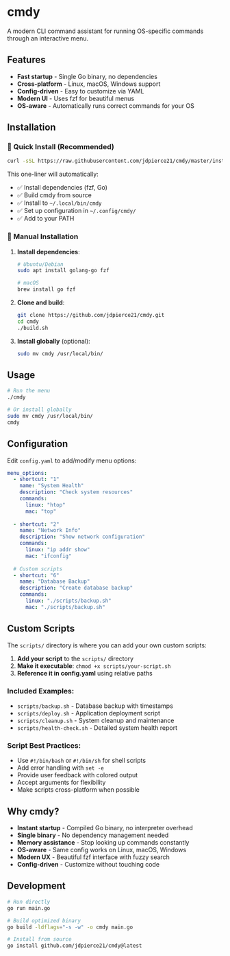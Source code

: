 # cmdy

A modern CLI command assistant for running OS-specific commands through an interactive menu.

## Features

- **Fast startup** - Single Go binary, no dependencies
- **Cross-platform** - Linux, macOS, Windows support
- **Config-driven** - Easy to customize via YAML
- **Modern UI** - Uses fzf for beautiful menus
- **OS-aware** - Automatically runs correct commands for your OS

## Installation

### 🚀 Quick Install (Recommended)

```bash
curl -sSL https://raw.githubusercontent.com/jdpierce21/cmdy/master/install.sh | bash
```

This one-liner will automatically:
- ✅ Install dependencies (fzf, Go)
- ✅ Build cmdy from source  
- ✅ Install to `~/.local/bin/cmdy`
- ✅ Set up configuration in `~/.config/cmdy/`
- ✅ Add to your PATH

### 🔧 Manual Installation

1. **Install dependencies**:
   ```bash
   # Ubuntu/Debian
   sudo apt install golang-go fzf
   
   # macOS
   brew install go fzf
   ```

2. **Clone and build**:
   ```bash
   git clone https://github.com/jdpierce21/cmdy.git
   cd cmdy
   ./build.sh
   ```

3. **Install globally** (optional):
   ```bash
   sudo mv cmdy /usr/local/bin/
   ```

## Usage

```bash
# Run the menu
./cmdy

# Or install globally
sudo mv cmdy /usr/local/bin/
cmdy
```

## Configuration

Edit `config.yaml` to add/modify menu options:

```yaml
menu_options:
  - shortcut: "1"
    name: "System Health"
    description: "Check system resources"
    commands:
      linux: "htop"
      mac: "top"
      
  - shortcut: "2"
    name: "Network Info"
    description: "Show network configuration"
    commands:
      linux: "ip addr show"
      mac: "ifconfig"
      
  # Custom scripts
  - shortcut: "6"
    name: "Database Backup"
    description: "Create database backup"
    commands:
      linux: "./scripts/backup.sh"
      mac: "./scripts/backup.sh"
```

## Custom Scripts

The `scripts/` directory is where you can add your own custom scripts:

1. **Add your script** to the `scripts/` directory
2. **Make it executable**: `chmod +x scripts/your-script.sh`
3. **Reference it in config.yaml** using relative paths

### Included Examples:
- `scripts/backup.sh` - Database backup with timestamps
- `scripts/deploy.sh` - Application deployment script
- `scripts/cleanup.sh` - System cleanup and maintenance
- `scripts/health-check.sh` - Detailed system health report

### Script Best Practices:
- Use `#!/bin/bash` or `#!/bin/sh` for shell scripts
- Add error handling with `set -e`
- Provide user feedback with colored output
- Accept arguments for flexibility
- Make scripts cross-platform when possible

## Why cmdy?

- **Instant startup** - Compiled Go binary, no interpreter overhead
- **Single binary** - No dependency management needed
- **Memory assistance** - Stop looking up commands constantly
- **OS-aware** - Same config works on Linux, macOS, Windows
- **Modern UX** - Beautiful fzf interface with fuzzy search
- **Config-driven** - Customize without touching code

## Development

```bash
# Run directly
go run main.go

# Build optimized binary
go build -ldflags="-s -w" -o cmdy main.go

# Install from source
go install github.com/jdpierce21/cmdy@latest
```
